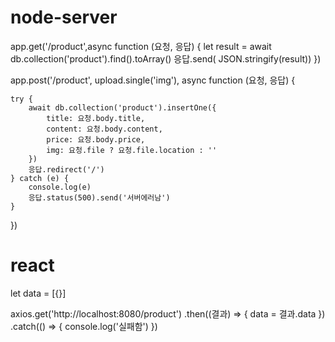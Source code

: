 # node-server

app.get('/product',async function (요청, 응답) {
    let result = await db.collection('product').find().toArray()
    응답.send( JSON.stringify(result))
})



app.post('/product', upload.single('img'), async function (요청, 응답) {

    try {
        await db.collection('product').insertOne({
            title: 요청.body.title,
            content: 요청.body.content,
            price: 요청.body.price,
            img: 요청.file ? 요청.file.location : ''
        })
        응답.redirect('/')
    } catch (e) {
        console.log(e)
        응답.status(500).send('서버에러남')
    }


})


# react

let data = [{}]

axios.get('http://localhost:8080/product')
.then((결과) => {
  data = 결과.data
})
.catch(() => { console.log('실패함') })






